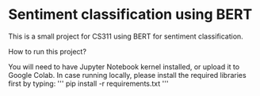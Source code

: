 # Sentiment classification using BERT
This is a small project for CS311 using BERT for sentiment classification.

How to run this project?

You will need to have Jupyter Notebook kernel installed, or upload it to Google Colab. In case running locally, please install the required libraries first by typing:
'''
pip install -r requirements.txt
'''
